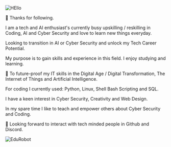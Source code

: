 
![HEllo](https://github.com/AAbella7529/AAbella7529/assets/158771536/ab27279e-6e3a-40f1-8a95-bf1f3d82115c)

👋  Thanks for following. 

I am a tech and AI enthusiast's currently busy upskilling / reskilling in Coding, AI and Cyber Security and love to learn new things everyday.

Looking to transition in AI or Cyber Security and unlock my Tech Career Potential.

My purpose is to gain skills and experience in this field. I enjoy studying and learning. 

:rocket: To future-proof my IT skills in the Digital Age / Digital Transformation, The Internet of Things and Artificial Intelligence.

For coding I currently used: Python, Linux, Shell Bash Scripting and SQL. 

I have a keen interest in Cyber Security, Creativity and Web Design.

In my spare time I like to teach and empower others about Cyber Security and Coding. 

:tada: Looking forward to interact with tech minded people in Github and Discord. 

![EduRobot](https://github.com/AAbella7529/AAbella7529/assets/158771536/ba2386e3-63aa-4dc7-8115-30c466b448a9)








